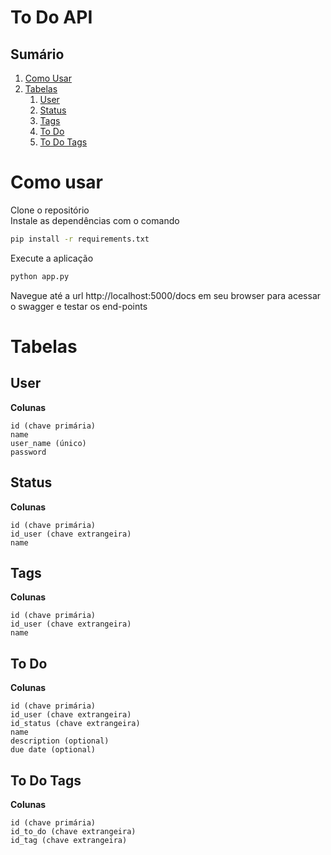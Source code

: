 To Do API
=========
Sumário
-------
1. [Como Usar](#how-to)
2. [Tabelas](#tables)
    1. [User](#user)
    2. [Status](#status)
    3. [Tags](#tags)
    4. [To Do](#to-do)
    5. [To Do Tags](#to-do-tags)

# Como usar <a name="how-to"></a>

Clone o repositório<br/>
Instale as dependências com o comando <br/>
```bash
pip install -r requirements.txt
```
Execute a aplicação
```bash
python app.py
```
Navegue até a url http://localhost:5000/docs em seu browser para acessar o swagger e testar os end-points

# Tabelas <a name="tables"></a>
## User <a name="user"></a>
**Colunas**<br/>

    id (chave primária)
    name
    user_name (único)
    password

## Status <a name="status"></a>
**Colunas**<br/>

    id (chave primária)
    id_user (chave extrangeira)
    name

## Tags <a name="tags"></a>
**Colunas**<br/>

    id (chave primária)
    id_user (chave extrangeira)
    name

## To Do <a name="to-do"></a>
**Colunas**<br/>

    id (chave primária)
    id_user (chave extrangeira)
    id_status (chave extrangeira)
    name
    description (optional)
    due date (optional)

## To Do Tags <a name="to-do-tags"></a>
**Colunas**<br/>

    id (chave primária)
    id_to_do (chave extrangeira)
    id_tag (chave extrangeira)